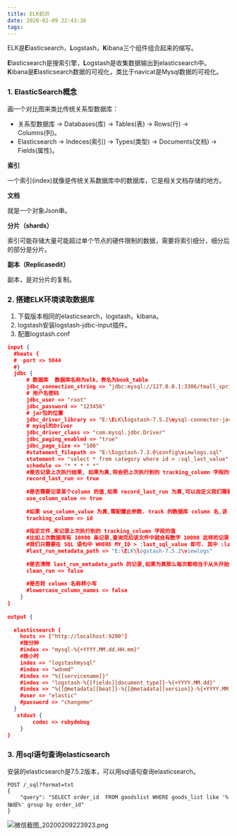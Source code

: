 ```yaml
---
title: ELK初识
date: 2020-02-09 22:43:36
tags:
---
```


ELK是**E**lasticsearch，**L**ogstash，**K**ibana三个组件组合起来的缩写。

**E**lasticsearch是搜索引擎，**L**ogstash是收集数据输出到elasticsearch中。**K**ibana是**E**lasticsearch数据的可视化，类比于navicat是Mysql数据的可视化。

### 1. ElasticSearch概念

画一个对比图来类比传统关系型数据库：

- 关系型数据库 -> Databases(库) -> Tables(表) -> Rows(行) -> Columns(列)。
- Elasticsearch -> Indeces(索引) -> Types(类型) -> Documents(文档) -> Fields(属性)。

**索引**

一个索引(index)就像是传统关系数据库中的数据库，它是相关文档存储的地方。

**文档**

就是一个对象Json串。

**分片（shards）**

索引可能存储大量可能超过单个节点的硬件限制的数据，需要将索引细分，细分后的部分是分片。

**副本（Replicasedit）**

副本，是对分片的复制。

<!--more--> 

### 2. 搭建ELK环境读取数据库

1. 下载版本相同的elasticsearch，logstash，kibana。
2. logstash安装logstash-jdbc-input插件。
3. 配置logstash.conf

```json
input {
  #beats {
  #  port => 5044
  #}
  jdbc {
      # 数据库  数据库名称为elk，表名为book_table
      jdbc_connection_string => "jdbc:mysql://127.0.0.1:3306/tmall_springboot?characterEncoding=UTF-8"
      # 用户名密码
      jdbc_user => "root"
      jdbc_password => "123456"
      # jar包的位置
      jdbc_driver_library => "E:\ELK\logstash-7.5.2\mysql-connector-java-5.1.30.jar"
      # mysql的Driver
      jdbc_driver_class => "com.mysql.jdbc.Driver"
      jdbc_paging_enabled => "true"
      jdbc_page_size => "100"
      #statement_filepath => "E:\logstash-7.3.0\config\viewlogs.sql"
      statement => "select * from category where id > :sql_last_value"
      schedule => "* * * * *"
      #是否记录上次执行结果, 如果为真,将会把上次执行到的 tracking_column 字段的值记录下来,保存到 last_run_metadata_path 指定的文件中
      record_last_run => true
 
      #是否需要记录某个column 的值,如果 record_last_run 为真,可以自定义我们需要 track 的 column 名称，此时该参数就要为 true. 否则默认 track 的是 timestamp 的值.
      use_column_value => true
 
      #如果 use_column_value 为真,需配置此参数. track 的数据库 column 名,该 column 必须是递增的.比如：ID.
      tracking_column => id
 
      #指定文件,来记录上次执行到的 tracking_column 字段的值
      #比如上次数据库有 10000 条记录,查询完后该文件中就会有数字 10000 这样的记录,下次执行 SQL 查询可以从 10001 条处开始.
      #我们只需要在 SQL 语句中 WHERE MY_ID > :last_sql_value 即可. 其中 :last_sql_value 取得就是该文件中的值(10000).
      #last_run_metadata_path => "E:\ELK\logstash-7.5.2\viewlogs"
 
      #是否清除 last_run_metadata_path 的记录,如果为真那么每次都相当于从头开始查询所有的数据库记录
      clean_run => false
 
      #是否将 column 名称转小写
      #lowercase_column_names => false
    }
}
 
output {
 
  elasticsearch {
    hosts => ["http://localhost:9200"]
    #按分钟
    #index => "mysql-%{+YYYY.MM.dd.HH.mm}"
    #按小时
    index => "logstashmysql"
    #index => "wdnmd"
    #index => "%{[servicename]}"
    #index => "logstash-%{[fields][document_type]}-%{+YYYY.MM.dd}"
    #index => "%{[@metadata][beat]}-%{[@metadata][version]}-%{+YYYY.MM.dd}"
    #user => "elastic"
    #password => "changeme"
  }
   stdout {
        codec => rubydebug
    }
}
```

### 3. 用sql语句查询elasticsearch

安装的elasticsearch是7.5.2版本，可以用sql语句查询elasticsearch。

```
POST /_sql?format=txt
{
    "query": "SELECT order_id  FROM goodslist WHERE goods_list like '%抽纸%' group by order_id"
}
```

![微信截图_20200209223923.png](http://ww1.sinaimg.cn/large/aacc02d8gy1gbqj3fulqgj211h0er0vp.jpg)
